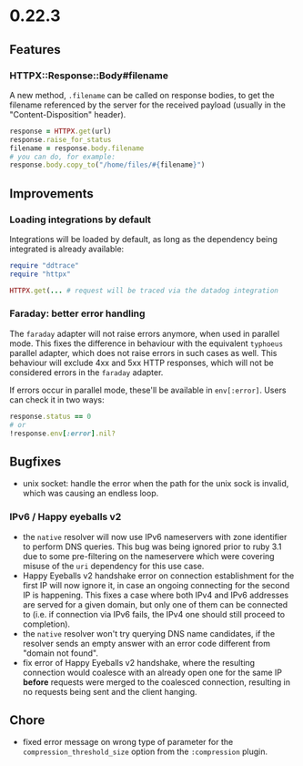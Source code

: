 # 0.22.3

## Features

### HTTPX::Response::Body#filename

A new method, `.filename` can be called on response bodies, to get the filename referenced by the server for the received payload (usually in the "Content-Disposition" header).

```ruby
response = HTTPX.get(url)
response.raise_for_status
filename = response.body.filename
# you can do, for example:
response.body.copy_to("/home/files/#{filename}")
```

## Improvements

### Loading integrations by default

Integrations will be loaded by default, as long as the dependency being integrated is already available:

```ruby
require "ddtrace"
require "httpx"

HTTPX.get(... # request will be traced via the datadog integration
```

### Faraday: better error handling

The `faraday` adapter will not raise errors anymore, when used in parallel mode. This fixes the difference in behaviour with the equivalent `typhoeus` parallel adapter, which does not raise errors in such cases as well. This behaviour will exclude 4xx and 5xx HTTP responses, which will not be considered errors in the `faraday` adapter.

If errors occur in parallel mode, these'll be available in `env[:error]`. Users can check it in two ways:

```ruby
response.status == 0
# or
!response.env[:error].nil?
```

## Bugfixes

* unix socket: handle the error when the path for the unix sock is invalid, which was causing an endless loop.

### IPv6 / Happy eyeballs v2

* the `native` resolver will now use IPv6 nameservers with zone identifier to perform DNS queries. This bug was being ignored prior to ruby 3.1 due to some pre-filtering on the nameservere which were covering misuse of the `uri` dependency for this use case.
* Happy Eyeballs v2 handshake error on connection establishment for the first IP will now ignore it, in case an ongoing connecting for the second IP is happening. This fixes a case where both IPv4 and IPv6 addresses are served for a given domain, but only one of them can be connected to (i.e. if connection via IPv6 fails, the IPv4 one should still proceed to completion).
* the `native` resolver won't try querying DNS name candidates, if the resolver sends an empty answer with an error code different from "domain not found".
* fix error of Happy Eyeballs v2 handshake, where the resulting connection would coalesce with an already open one for the same IP **before** requests were merged to the coalesced connection, resulting in no requests being sent and the client hanging.

## Chore

* fixed error message on wrong type of parameter for the `compression_threshold_size` option from the `:compression` plugin.